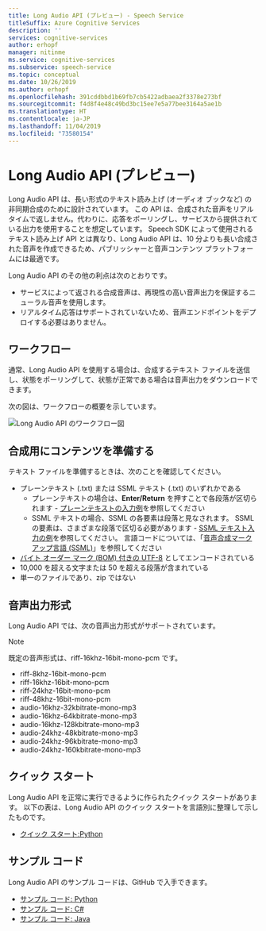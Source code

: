 ```yaml
---
title: Long Audio API (プレビュー) - Speech Service
titleSuffix: Azure Cognitive Services
description: ''
services: cognitive-services
author: erhopf
manager: nitinme
ms.service: cognitive-services
ms.subservice: speech-service
ms.topic: conceptual
ms.date: 10/26/2019
ms.author: erhopf
ms.openlocfilehash: 391cddbbd1b69fb7cb5422adbaea2f3378e273bf
ms.sourcegitcommit: f4d8f4e48c49bd3bc15ee7e5a77bee3164a5ae1b
ms.translationtype: HT
ms.contentlocale: ja-JP
ms.lasthandoff: 11/04/2019
ms.locfileid: "73580154"
---
```

# <a name="long-audio-api-preview"></a>Long Audio API (プレビュー)

Long Audio API は、長い形式のテキスト読み上げ (オーディオ ブックなど) の非同期合成のために設計されています。 この API は、合成された音声をリアルタイムで返しません。代わりに、応答をポーリングし、サービスから提供されている出力を使用することを想定しています。 Speech SDK によって使用されるテキスト読み上げ API とは異なり、Long Audio API は、10 分よりも長い合成された音声を作成できるため、パブリッシャーと音声コンテンツ プラットフォームには最適です。

Long Audio API のその他の利点は次のとおりです。

* サービスによって返される合成音声は、再現性の高い音声出力を保証するニューラル音声を使用します。
* リアルタイム応答はサポートされていないため、音声エンドポイントをデプロイする必要はありません。

## <a name="workflow"></a>ワークフロー

通常、Long Audio API を使用する場合は、合成するテキスト ファイルを送信し、状態をポーリングして、状態が正常である場合は音声出力をダウンロードできます。

次の図は、ワークフローの概要を示しています。

![Long Audio API のワークフロー図](media/long-audio-api/long-audio-api-workflow.png)

## <a name="prepare-content-for-synthesis"></a>合成用にコンテンツを準備する

テキスト ファイルを準備するときは、次のことを確認してください。

* プレーンテキスト (.txt) または SSML テキスト (.txt) のいずれかである
  * プレーンテキストの場合は、**Enter/Return** を押すことで各段落が区切られます - [プレーンテキストの入力例](https://github.com/Azure-Samples/Cognitive-Speech-TTS/blob/master/CustomVoice-API-Samples/Java/en-US.txt)を参照してください
  * SSML テキストの場合、SSML の各要素は段落と見なされます。 SSML の要素は、さまざまな段落で区切る必要があります - [SSML テキスト入力の例](https://github.com/Azure-Samples/Cognitive-Speech-TTS/blob/master/CustomVoice-API-Samples/Java/SSMLTextInputSample.txt)を参照してください。 言語コードについては、「[音声合成マークアップ言語 (SSML)](speech-synthesis-markup.md)」を参照してください
* [バイト オーダー マーク (BOM) 付きの UTF-8](https://www.w3.org/International/questions/qa-utf8-bom.en#bom) としてエンコードされている
* 10,000 を超える文字または 50 を超える段落が含まれている
* 単一のファイルであり、zip ではない

## <a name="audio-output-formats"></a>音声出力形式

Long Audio API では、次の音声出力形式がサポートされています。

> [!NOTE]
> 既定の音声形式は、riff-16khz-16bit-mono-pcm です。

* riff-8khz-16bit-mono-pcm
* riff-16khz-16bit-mono-pcm
* riff-24khz-16bit-mono-pcm
* riff-48khz-16bit-mono-pcm
* audio-16khz-32kbitrate-mono-mp3
* audio-16khz-64kbitrate-mono-mp3
* audio-16khz-128kbitrate-mono-mp3
* audio-24khz-48kbitrate-mono-mp3
* audio-24khz-96kbitrate-mono-mp3
* audio-24khz-160kbitrate-mono-mp3

## <a name="quickstarts"></a>クイック スタート

Long Audio API を正常に実行できるように作られたクイック スタートがあります。 以下の表は、Long Audio API のクイック スタートを言語別に整理して示したものです。

* [クイック スタート:Python](https://aka.ms/long-audio-python)

## <a name="sample-code"></a>サンプル コード
Long Audio API のサンプル コードは、GitHub で入手できます。

* [サンプル コード: Python](https://github.com/Azure-Samples/Cognitive-Speech-TTS/tree/master/CustomVoice-API-Samples/Python)
* [サンプル コード: C#](https://github.com/Azure-Samples/Cognitive-Speech-TTS/tree/master/CustomVoice-API-Samples/CSharp)
* [サンプル コード: Java](https://github.com/Azure-Samples/Cognitive-Speech-TTS/blob/master/CustomVoice-API-Samples/Java/)
